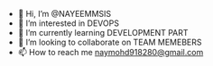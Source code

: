 - 👋 Hi, I’m @NAYEEMMSIS
- 👀 I’m interested in DEVOPS
- 🌱 I’m currently learning DEVELOPMENT PART
- 💞️ I’m looking to collaborate on TEAM MEMEBERS
- 📫 How to reach me naymohd918280@gmail.com

<!---
NAYEEMMSIS/NAYEEMMSIS is a ✨ special ✨ repository because its `README.md` (this file) appears on your GitHub profile.
You can click the Preview link to take a look at your changes.
--->
